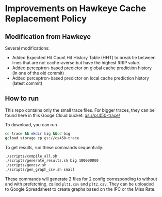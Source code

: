 # Improvements on Hawkeye Cache Replacement Policy

## Modification from Hawkeye

Several modifications:
- Added Expected Hit Count Hit History Table (HHT) to break tie between lines that are not cache-averse but have the highest RRIP value.
- Added perceptron-based predictor on global cache prediction history (in one of the old commit)
- Added perceptron-based predictor on local cache prediction history (latest commit)

## How to run

This repo contains only the small trace files. For bigger traces, they can be found here in this Googe Cloud bucket: [gs://cs450-trace/](https://console.cloud.google.com/storage/browser/cs450-trace)

To download, you can run
```bash
cd trace && mkdir big &&cd big
gcloud storage cp gs://cs450-trace
```

To get results, run these commands sequentially:

```bash
./scripts/compile_all.sh
./scripts/generate_results.sh big 100000000
./scripts/gencsv.sh
./scripts/gen_graph_csv.sh small
```

These commands will generate 2 files for 2 config corresponding to without and with prefetching, called `plt1.csv` and `plt2.csv`. They can be uploaded to Google Spreadsheet to create graphs based on the IPC or the Miss Rate.
